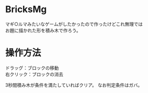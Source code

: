 # BricksMg
マギ○ルマみたいなゲームがしたかったので作ったけどこれ無理では  
お題に描かれた形を積み木で作ろう。

# 操作方法
ドラッグ：ブロックの移動  
右クリック：ブロックの消去

3秒間積み木が条件を満たしていればクリア。
なお判定条件はガバ。
